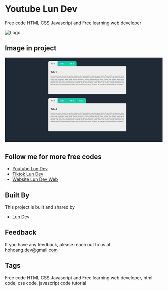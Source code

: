 
# Youtube Lun Dev

Free code HTML CSS Javascript and Free learning web developer 


![Logo](https://yt3.googleusercontent.com/LnD0yL5NAb8yvZu2d25qLZ-oAehUISz9tfe3aN36syGqTKbs4irbPeVUJfNlmVFRzel7KHV3-uo=s88-c-k-c0x00ffffff-no-rj)

## Image in project

![Alt text](Capture.PNG "Lun Dev")


## Follow me for more free codes

 - [Youtube Lun Dev](https://www.youtube.com/results?search_query=l%C3%B9n+dev)
 - [Tiktok Lun Dev](https://www.tiktok.com/@lun.dev)
 - [Website Lun Dev Web](https://lundevweb.com)


## Built By

This project is built and shared by

- Lun Dev


## Feedback

If you have any feedback, please reach out to us at hohoang.dev@gmail.com


## Tags

Free code HTML CSS Javascript and Free learning web developer, html code, css code, javascript code tutorial

